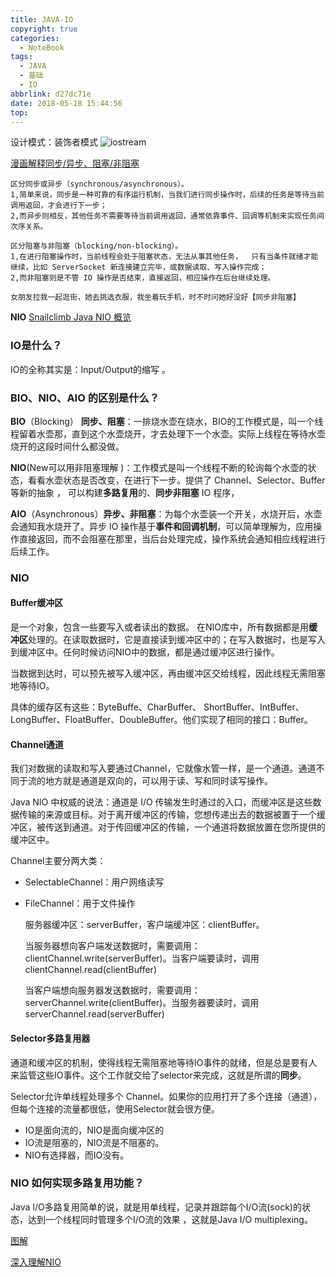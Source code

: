```yaml
---
title: JAVA-IO
copyright: true
categories:
  - NoteBook
tags:
  - JAVA
  - 基础
  - IO
abbrlink: d27dc71e
date: 2018-05-18 15:44:56
top:
---
```


设计模式：装饰者模式
![iostream](iostream.png)

<!-- more -->

[漫画解释同步/异步、阻塞/非阻塞](https://mp.weixin.qq.com/s/Csi_ySQxoZ3YfpkkMwv9Ig)

```
区分同步或异步（synchronous/asynchronous）。
1,简单来说，同步是一种可靠的有序运行机制，当我们进行同步操作时，后续的任务是等待当前调用返回，才会进行下一步；
2,而异步则相反，其他任务不需要等待当前调用返回，通常依靠事件、回调等机制来实现任务间次序关系。

区分阻塞与非阻塞（blocking/non-blocking）。
1,在进行阻塞操作时，当前线程会处于阻塞状态，无法从事其他任务，  只有当条件就绪才能继续，比如 ServerSocket 新连接建立完毕，或数据读取、写入操作完成；
2,而非阻塞则是不管 IO 操作是否结束，直接返回，相应操作在后台继续处理。
```

`女朋友拉我一起逛街，她去挑选衣服，我坐着玩手机，时不时问她好没好【同步非阻塞】`

**NIO**
[Snailclimb Java NIO 概览](https://link.juejin.im/?target=https%3A%2F%2Fmp.weixin.qq.com%2Fs%3F__biz%3DMzU4NDQ4MzU5OA%3D%3D%26mid%3D2247483956%26idx%3D1%26sn%3D57692bc5b7c2c6dfb812489baadc29c9%26chksm%3Dfd985455caefdd4331d828d8e89b22f19b304aa87d6da73c5d8c66fcef16e4c0b448b1a6f791%23rd)

### IO是什么？

 IO的全称其实是：Input/Output的缩写 。

### BIO、NIO、AIO 的区别是什么？ 

**BIO**（Blocking） **同步、阻塞**：一排烧水壶在烧水，BIO的工作模式是，叫一个线程留着水壶那，直到这个水壶烧开，才去处理下一个水壶。实际上线程在等待水壶烧开的这段时间什么都没做。

**NIO**(New可以用非阻塞理解 )：工作模式是叫一个线程不断的轮询每个水壶的状态，看看水壶状态是否改变，在进行下一步。提供了 Channel、Selector、Buffer 等新的抽象 ， 可以构建**多路复用**的、**同步非阻塞** IO 程序， 

**AIO**（Asynchronous）**异步、非阻塞**：为每个水壶装一个开关，水烧开后，水壶会通知我水烧开了。异步 IO 操作基于**事件和回调机制**，可以简单理解为，应用操作直接返回，而不会阻塞在那里，当后台处理完成，操作系统会通知相应线程进行后续工作。

### NIO

#### Buffer缓冲区

是一个对象，包含一些要写入或者读出的数据。 在NIO库中，所有数据都是用**缓冲区**处理的。在读取数据时，它是直接读到缓冲区中的；在写入数据时，也是写入到缓冲区中。任何时候访问NIO中的数据，都是通过缓冲区进行操作。

 当数据到达时，可以预先被写入缓冲区，再由缓冲区交给线程，因此线程无需阻塞地等待IO。   

  具体的缓存区有这些：ByteBuffe、CharBuffer、 ShortBuffer、IntBuffer、LongBuffer、FloatBuffer、DoubleBuffer。他们实现了相同的接口：Buffer。 

#### Channel通道

我们对数据的读取和写入要通过Channel，它就像水管一样，是一个通道。通道不同于流的地方就是通道是双向的，可以用于读、写和同时读写操作。 

 Java NIO 中权威的说法：通道是 I/O 传输发生时通过的入口，而缓冲区是这些数据传输的来源或目标。对于离开缓冲区的传输，您想传递出去的数据被置于一个缓冲区，被传送到通道。对于传回缓冲区的传输，一个通道将数据放置在您所提供的缓冲区中。 

Channel主要分两大类：

- SelectableChannel：用户网络读写

- FileChannel：用于文件操作

  服务器缓冲区：serverBuffer，客户端缓冲区：clientBuffer。

    当服务器想向客户端发送数据时，需要调用：clientChannel.write(serverBuffer)。当客户端要读时，调用 clientChannel.read(clientBuffer)

    当客户端想向服务器发送数据时，需要调用：serverChannel.write(clientBuffer)。当服务器要读时，调用 serverChannel.read(serverBuffer)

#### Selector多路复用器

   通道和缓冲区的机制，使得线程无需阻塞地等待IO事件的就绪，但是总是要有人来监管这些IO事件。这个工作就交给了selector来完成，这就是所谓的**同步**。

  Selector允许单线程处理多个 Channel。如果你的应用打开了多个连接（通道），但每个连接的流量都很低，使用Selector就会很方便。 

-   IO是面向流的，NIO是面向缓冲区的
-   IO流是阻塞的，NIO流是不阻塞的。
-   NIO有选择器，而IO没有。

### NIO 如何实现多路复用功能？

 Java I/O多路复用简单的说，就是用单线程，记录并跟踪每个I/O流(sock)的状态，达到一个线程同时管理多个I/O流的效果 ，这就是Java I/O multiplexing。 

[图解](https://cs.xieyonghui.com/java/33.html)

[深入理解NIO](https://www.cnblogs.com/geason/p/5774096.html)